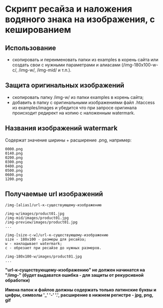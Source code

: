 
# Скрипт ресайза и наложения водяного знака на изображения, с кешированием

## Использование 

- скопировать и переименовать папки из examples в корень сайта или создать свои c нужными параметрами и алиасами (/img-180x100-w-с/, /img-w/, /img-mid/ и т.п.).

## Защита оригинальных изображений

- скопировать папку /img-w/ из папки examples в корень сайта;
- добавить в папку с оригинальными изображениями файл .htaccess из examples/images и убедится что при запросе оригинала происходит редирект на копию с наложенным watermark.

## Названия изображений watermark

Содержат значение ширины + расширение .png, например:

    0000.png
    0140.png
    0200.png
    0300.png
    0400.png
    0500.png
    0600.png
    1200.png

## Получаемые url изображений

    /img-[alias]/url-к-существующему-изображению
    
    /img-w/images/product01.jpg
    /img-mid/images/product01.jpg
    /img-preview/images/product01.jpg
    ...

    /img-[size-c-w]/url-к-существующему-изображению
    size - 180x100 - размеры для ресайза;
    w - накладывает watermark;
    c - обрезает при ресайзе до нужных размеров.

    /img-180x100-w/images/product01.jpg
    ...
    

**"url-к-существующему-изображению" не должен начинатся на "/img-" (будет выдаватся ошибка - для защиты от рекурсивной обработки)**

**Имена папок и файлов должны содержать только латинские буквы и цифры, символы '_' '-' '.', расширение в нижнем регистре - jpg, png, gif**

